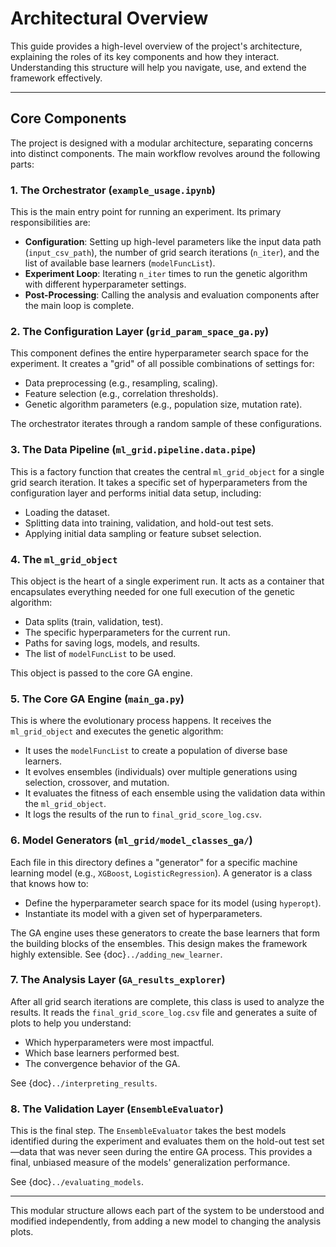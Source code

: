 # Architectural Overview

This guide provides a high-level overview of the project's architecture, explaining the roles of its key components and how they interact. Understanding this structure will help you navigate, use, and extend the framework effectively.

---

## Core Components

The project is designed with a modular architecture, separating concerns into distinct components. The main workflow revolves around the following parts:

### 1. The Orchestrator (`example_usage.ipynb`)

This is the main entry point for running an experiment. Its primary responsibilities are:
-   **Configuration**: Setting up high-level parameters like the input data path (`input_csv_path`), the number of grid search iterations (`n_iter`), and the list of available base learners (`modelFuncList`).
-   **Experiment Loop**: Iterating `n_iter` times to run the genetic algorithm with different hyperparameter settings.
-   **Post-Processing**: Calling the analysis and evaluation components after the main loop is complete.

### 2. The Configuration Layer (`grid_param_space_ga.py`)

This component defines the entire hyperparameter search space for the experiment. It creates a "grid" of all possible combinations of settings for:
-   Data preprocessing (e.g., resampling, scaling).
-   Feature selection (e.g., correlation thresholds).
-   Genetic algorithm parameters (e.g., population size, mutation rate).

The orchestrator iterates through a random sample of these configurations.

### 3. The Data Pipeline (`ml_grid.pipeline.data.pipe`)

This is a factory function that creates the central `ml_grid_object` for a single grid search iteration. It takes a specific set of hyperparameters from the configuration layer and performs initial data setup, including:
-   Loading the dataset.
-   Splitting data into training, validation, and hold-out test sets.
-   Applying initial data sampling or feature subset selection.

### 4. The `ml_grid_object`

This object is the heart of a single experiment run. It acts as a container that encapsulates everything needed for one full execution of the genetic algorithm:
-   Data splits (train, validation, test).
-   The specific hyperparameters for the current run.
-   Paths for saving logs, models, and results.
-   The list of `modelFuncList` to be used.

This object is passed to the core GA engine.

### 5. The Core GA Engine (`main_ga.py`)

This is where the evolutionary process happens. It receives the `ml_grid_object` and executes the genetic algorithm:
-   It uses the `modelFuncList` to create a population of diverse base learners.
-   It evolves ensembles (individuals) over multiple generations using selection, crossover, and mutation.
-   It evaluates the fitness of each ensemble using the validation data within the `ml_grid_object`.
-   It logs the results of the run to `final_grid_score_log.csv`.

### 6. Model Generators (`ml_grid/model_classes_ga/`)

Each file in this directory defines a "generator" for a specific machine learning model (e.g., `XGBoost`, `LogisticRegression`). A generator is a class that knows how to:
-   Define the hyperparameter search space for its model (using `hyperopt`).
-   Instantiate its model with a given set of hyperparameters.

The GA engine uses these generators to create the base learners that form the building blocks of the ensembles. This design makes the framework highly extensible. See {doc}`../adding_new_learner`.

### 7. The Analysis Layer (`GA_results_explorer`)

After all grid search iterations are complete, this class is used to analyze the results. It reads the `final_grid_score_log.csv` file and generates a suite of plots to help you understand:
-   Which hyperparameters were most impactful.
-   Which base learners performed best.
-   The convergence behavior of the GA.

See {doc}`../interpreting_results`.

### 8. The Validation Layer (`EnsembleEvaluator`)

This is the final step. The `EnsembleEvaluator` takes the best models identified during the experiment and evaluates them on the hold-out test set—data that was never seen during the entire GA process. This provides a final, unbiased measure of the models' generalization performance.

See {doc}`../evaluating_models`.

---

This modular structure allows each part of the system to be understood and modified independently, from adding a new model to changing the analysis plots.